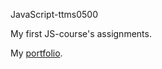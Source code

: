 JavaScript-ttms0500

My first JS-course's assignments.

My [portfolio](https://student.labranet.jamk.fi/~L2912/).
